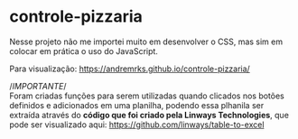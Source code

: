 # controle-pizzaria

Nesse projeto não me importei muito em desenvolver o CSS, mas sim em colocar em prática o uso do JavaScript.

Para visualização: https://andremrks.github.io/controle-pizzaria/

/*IMPORTANTE*/<br>
Foram criadas funções para serem utilizadas quando clicados nos botões definidos e adicionados em uma planilha, podendo essa plhanila ser extraída através do <strong>código que foi criado pela Linways Technologies</strong>, que pode ser visualizado aqui: https://github.com/linways/table-to-excel

